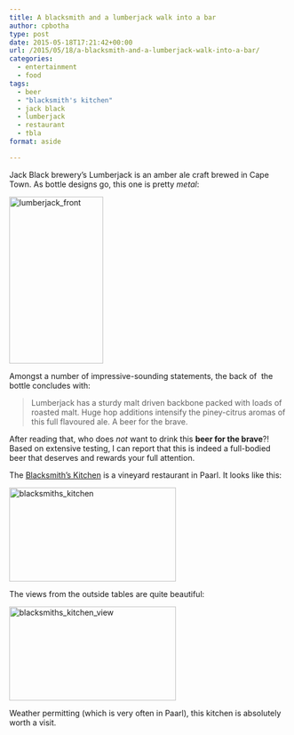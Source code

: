 ```yaml
---
title: A blacksmith and a lumberjack walk into a bar
author: cpbotha
type: post
date: 2015-05-18T17:21:42+00:00
url: /2015/05/18/a-blacksmith-and-a-lumberjack-walk-into-a-bar/
categories:
  - entertainment
  - food
tags:
  - beer
  - "blacksmith's kitchen"
  - jack black
  - lumberjack
  - restaurant
  - †bla
format: aside

---
```

Jack Black brewery&#8217;s Lumberjack is an amber ale craft brewed in Cape Town. As bottle designs go, this one is pretty _metal_:

<a href="http://cpbotha.net/wp-content/uploads/2015/05/lumberjack_front.jpg" data-rel="lightbox-image-0" data-rl_title="" data-rl_caption="" title=""><img data-attachment-id="2190" data-permalink="https://cpbotha.net/2015/05/18/a-blacksmith-and-a-lumberjack-walk-into-a-bar/lumberjack_front/" data-orig-file="https://cpbotha.net/wp-content/uploads/2015/05/lumberjack_front.jpg" data-orig-size="608,1080" data-comments-opened="1" data-image-meta="{&quot;aperture&quot;:&quot;2.4&quot;,&quot;credit&quot;:&quot;&quot;,&quot;camera&quot;:&quot;LG-D855&quot;,&quot;caption&quot;:&quot;&quot;,&quot;created_timestamp&quot;:&quot;1431799172&quot;,&quot;copyright&quot;:&quot;&quot;,&quot;focal_length&quot;:&quot;3.97&quot;,&quot;iso&quot;:&quot;0&quot;,&quot;shutter_speed&quot;:&quot;0&quot;,&quot;title&quot;:&quot;&quot;,&quot;orientation&quot;:&quot;1&quot;}" data-image-title="lumberjack_front" data-image-description="" data-medium-file="https://cpbotha.net/wp-content/uploads/2015/05/lumberjack_front-169x300.jpg" data-large-file="https://cpbotha.net/wp-content/uploads/2015/05/lumberjack_front-576x1024.jpg" class="alignnone size-medium wp-image-2190" src="http://cpbotha.net/wp-content/uploads/2015/05/lumberjack_front-169x300.jpg" alt="lumberjack_front" width="169" height="300" srcset="https://cpbotha.net/wp-content/uploads/2015/05/lumberjack_front-169x300.jpg 169w, https://cpbotha.net/wp-content/uploads/2015/05/lumberjack_front-576x1024.jpg 576w, https://cpbotha.net/wp-content/uploads/2015/05/lumberjack_front.jpg 608w" sizes="(max-width: 169px) 85vw, 169px" /></a>

Amongst a number of impressive-sounding statements, the back of  the bottle concludes with:

> Lumberjack has a sturdy malt driven backbone packed with loads of roasted malt. Huge hop additions intensify the piney-citrus aromas of this full flavoured ale. A beer for the brave.

After reading that, who does _not_ want to drink this **beer for the brave**?! Based on extensive testing, I can report that this is indeed a full-bodied beer that deserves and rewards your full attention.

The [Blacksmith&#8217;s Kitchen][1] is a vineyard restaurant in Paarl. It looks like this:

<a href="http://cpbotha.net/wp-content/uploads/2015/05/blacksmiths_kitchen.jpg" data-rel="lightbox-image-1" data-rl_title="" data-rl_caption="" title=""><img data-attachment-id="2188" data-permalink="https://cpbotha.net/2015/05/18/a-blacksmith-and-a-lumberjack-walk-into-a-bar/blacksmiths_kitchen/" data-orig-file="https://cpbotha.net/wp-content/uploads/2015/05/blacksmiths_kitchen.jpg" data-orig-size="1920,1080" data-comments-opened="1" data-image-meta="{&quot;aperture&quot;:&quot;2.4&quot;,&quot;credit&quot;:&quot;&quot;,&quot;camera&quot;:&quot;LG-D855&quot;,&quot;caption&quot;:&quot;&quot;,&quot;created_timestamp&quot;:&quot;1431871594&quot;,&quot;copyright&quot;:&quot;&quot;,&quot;focal_length&quot;:&quot;3.97&quot;,&quot;iso&quot;:&quot;50&quot;,&quot;shutter_speed&quot;:&quot;0.00061012812690665&quot;,&quot;title&quot;:&quot;&quot;,&quot;orientation&quot;:&quot;1&quot;}" data-image-title="blacksmiths_kitchen" data-image-description="" data-medium-file="https://cpbotha.net/wp-content/uploads/2015/05/blacksmiths_kitchen-300x169.jpg" data-large-file="https://cpbotha.net/wp-content/uploads/2015/05/blacksmiths_kitchen-1024x576.jpg" class="alignnone size-medium wp-image-2188" src="http://cpbotha.net/wp-content/uploads/2015/05/blacksmiths_kitchen-300x169.jpg" alt="blacksmiths_kitchen" width="300" height="169" srcset="https://cpbotha.net/wp-content/uploads/2015/05/blacksmiths_kitchen-300x169.jpg 300w, https://cpbotha.net/wp-content/uploads/2015/05/blacksmiths_kitchen-1024x576.jpg 1024w" sizes="(max-width: 300px) 85vw, 300px" /></a>

The views from the outside tables are quite beautiful:

<a href="http://cpbotha.net/wp-content/uploads/2015/05/blacksmiths_kitchen_view.jpg" data-rel="lightbox-image-2" data-rl_title="" data-rl_caption="" title=""><img data-attachment-id="2187" data-permalink="https://cpbotha.net/2015/05/18/a-blacksmith-and-a-lumberjack-walk-into-a-bar/blacksmiths_kitchen_view/" data-orig-file="https://cpbotha.net/wp-content/uploads/2015/05/blacksmiths_kitchen_view.jpg" data-orig-size="1920,1080" data-comments-opened="1" data-image-meta="{&quot;aperture&quot;:&quot;2.4&quot;,&quot;credit&quot;:&quot;&quot;,&quot;camera&quot;:&quot;LG-D855&quot;,&quot;caption&quot;:&quot;&quot;,&quot;created_timestamp&quot;:&quot;1431864786&quot;,&quot;copyright&quot;:&quot;&quot;,&quot;focal_length&quot;:&quot;3.97&quot;,&quot;iso&quot;:&quot;50&quot;,&quot;shutter_speed&quot;:&quot;0.00067024128686327&quot;,&quot;title&quot;:&quot;&quot;,&quot;orientation&quot;:&quot;1&quot;}" data-image-title="blacksmiths_kitchen_view" data-image-description="" data-medium-file="https://cpbotha.net/wp-content/uploads/2015/05/blacksmiths_kitchen_view-300x169.jpg" data-large-file="https://cpbotha.net/wp-content/uploads/2015/05/blacksmiths_kitchen_view-1024x576.jpg" class="alignnone size-medium wp-image-2187" src="http://cpbotha.net/wp-content/uploads/2015/05/blacksmiths_kitchen_view-300x169.jpg" alt="blacksmiths_kitchen_view" width="300" height="169" srcset="https://cpbotha.net/wp-content/uploads/2015/05/blacksmiths_kitchen_view-300x169.jpg 300w, https://cpbotha.net/wp-content/uploads/2015/05/blacksmiths_kitchen_view-1024x576.jpg 1024w" sizes="(max-width: 300px) 85vw, 300px" /></a>

Weather permitting (which is very often in Paarl), this kitchen is absolutely worth a visit.

 [1]: http://blacksmithskitchen.co.za/

